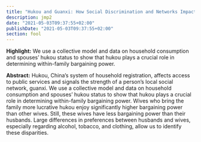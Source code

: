 ```yaml
---
title: "Hukou and Guanxi: How Social Discrimination and Networks Impact Intrahousehold Allocations in China (with Kevin Lang)"
description: jmp2
date: "2021-05-03T09:37:55+02:00"
publishDate: "2021-05-03T09:37:55+02:00"
section: fool
---
```


<b>Highlight:</b> We use a collective model and data on household consumption and spouses’ hukou status to show that hukou plays a crucial role in determining within-family bargaining power.

<!--more-->

<b>Abstract:</b> Hukou, China’s system of household registration, affects access to public services and signals the strength of a person’s local social network, guanxi. We use a collective model and data on household consumption and spouses’ hukou status to show that hukou plays a crucial role in determining within-family bargaining power. Wives who bring the family more lucrative hukou enjoy significantly higher bargaining power than other wives. Still, these wives have less bargaining power than their husbands. Large differences in preferences between husbands and wives, especially regarding alcohol, tobacco, and clothing, allow us to identify these disparities.
